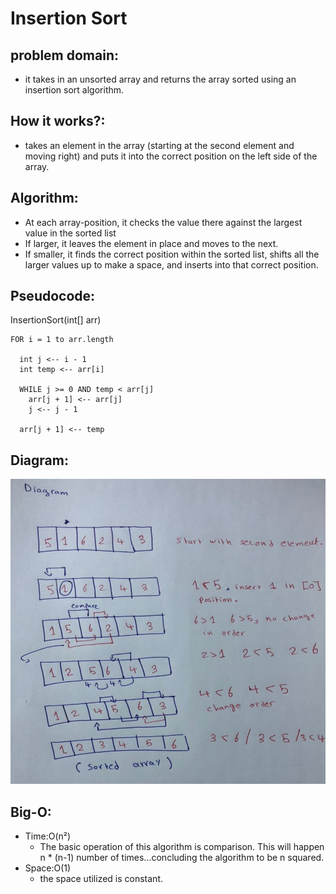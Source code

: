 # Insertion Sort

## problem domain:
- it takes in an unsorted array and returns the array sorted using an insertion sort algorithm.

## How it works?:
- takes an element in the array (starting at the second element and moving right) and puts it into the correct position on the left side of the array. 

## Algorithm:

- At each array-position, it checks the value there against the largest value in the sorted list 
- If larger, it leaves the element in place and moves to the next. 
- If smaller, it finds the correct position within the sorted list, shifts all the larger values up to make a space, and inserts into that correct position.
## Pseudocode:
InsertionSort(int[] arr)

    FOR i = 1 to arr.length
    
      int j <-- i - 1
      int temp <-- arr[i]
      
      WHILE j >= 0 AND temp < arr[j]
        arr[j + 1] <-- arr[j]
        j <-- j - 1
        
      arr[j + 1] <-- temp

## Diagram:
![](https://github.com/AyaaBe95/data-structures-and-algorithms401/blob/main/assests/blog.jpeg)



## Big-O:
- Time:O(n²) 
  * The basic operation of this algorithm is comparison. This will happen n * (n-1) number of times...concluding the algorithm to be n squared.
- Space:O(1)
  * the space utilized is constant.
